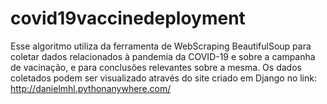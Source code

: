 # covid19vaccinedeployment

Esse algoritmo utiliza da ferramenta de WebScraping BeautifulSoup para coletar dados relacionados à pandemia da COVID-19 e sobre a campanha de vacinação, e para conclusões relevantes sobre a mesma. Os dados coletados podem ser visualizado através do site criado em Django no link: http://danielmhl.pythonanywhere.com/
